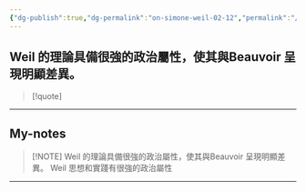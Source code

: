 ```yaml
---
{"dg-publish":true,"dg-permalink":"on-simone-weil-02-12","permalink":"/on-simone-weil-02-12/","title":"Weil 的理論具備很強的政治屬性，使其與Beauvoir 呈現明顯差異。","tags":["Simone_Weil","Simone_Beauvoir"],"noteIcon":"3","created":"2025-06-25T01:18:25.903+08:00","updated":"2025-06-25T02:02:23.316+08:00"}
---
```



## Weil 的理論具備很強的政治屬性，使其與Beauvoir 呈現明顯差異。

> [!quote] 
> 

---


## My-notes

> [!NOTE] Weil 的理論具備很強的政治屬性，使其與Beauvoir 呈現明顯差異。
> Weil 思想和實踐有很強的政治屬性


---






